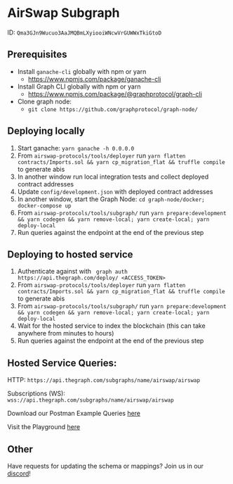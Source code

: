# AirSwap Subgraph
ID: `Qma3GJn9Wucuo3AaJMQBmLXyiooiWNcwVrGUWWxTkiGtoD`

## Prerequisites
* Install `ganache-cli` globally with npm or yarn
  * https://www.npmjs.com/package/ganache-cli
* Install Graph CLI globally with npm or yarn
  * https://www.npmjs.com/package/@graphprotocol/graph-cli
* Clone graph node:
  * `git clone https://github.com/graphprotocol/graph-node/`


## Deploying locally
1. Start ganache: `yarn ganache -h 0.0.0.0`
1. From `airswap-protocols/tools/deployer` run `yarn flatten contracts/Imports.sol && yarn cp_migration_flat && truffle compile` to generate abis
1. In another window run local integration tests and collect deployed contract addresses
1. Update `config/development.json` with deployed contract addresses
1. In another window, start the Graph Node: `cd graph-node/docker; docker-compose up` 
1. From `airswap-protocols/tools/subgraph/` run `yarn prepare:development && yarn codegen && yarn remove-local; yarn create-local; yarn deploy-local`
1. Run queries against the endpoint at the end of the previous step

## Deploying to hosted service
1. Authenticate against with ` graph auth https://api.thegraph.com/deploy/ <ACCESS_TOKEN>`
1. From `airswap-protocols/tools/deployer` run `yarn flatten contracts/Imports.sol && yarn cp_migration_flat && truffle compile` to generate abis
1. From `airswap-protocols/tools/subgraph/` run `yarn prepare:development && yarn codegen && yarn remove-local; yarn create-local; yarn deploy-local`
1. Wait for the hosted service to index the blockchain (this can take anywhere from minutes to hours)
1. Run queries against the endpoint at the end of the previous step

## Hosted Service Queries: 
HTTP: `https://api.thegraph.com/subgraphs/name/airswap/airswap`

Subscriptions (WS): 
`wss://api.thegraph.com/subgraphs/name/airswap/airswap`

Download our Postman Example Queries [here]()


Visit the Playground [here](https://thegraph.com/explorer/subgraph/airswap/airswap?selected=playground)

## Other

Have requests for updating the schema or mappings? Join us in our [discord](https://discordapp.com/invite/ecQbV7H)!